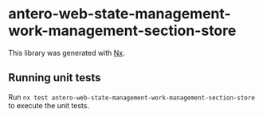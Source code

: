 # antero-web-state-management-work-management-section-store

This library was generated with [Nx](https://nx.dev).

## Running unit tests

Run `nx test antero-web-state-management-work-management-section-store` to execute the unit tests.
